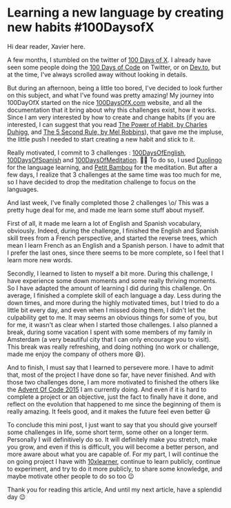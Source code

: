 # Learning a new language by creating new habits #100DaysofX

Hi dear reader, Xavier here.

A few months, I stumbled on the twitter of [100 Days of X](https://twitter.com/_100DaysOfX).
I already have seen some people doing the [100 Days of Code](https://twitter.com/search?q=%23100DaysOfCode&src=hashtag_click) on Twitter, or on [Dev.to](https://dev.to/t/100daysofcode), but at the time, I've always scrolled away without looking in details.

But during an afternoon, being a little too bored, I've decided to look further on this subject, and what I've found was pretty amazing! My journey into 100DayOfX started on the nice [100DaysOfX.com](https://www.100daysofx.com/) website, and all the documentation that it bring about why this challenges exist, how it works. Since I am very interested by how to create and change habits (if you are interested, I can suggest that you read [The Power of Habit, by Charles Duhigg](https://amzn.to/2rJU9a3), and [The 5 Second Rule, by Mel Robbins](https://amzn.to/2te2dQL)), that gave me the impluse, the little push I needed to start creating a new habit and stick to it.

Really motivated, I commit to 3 challenges : [100DaysOfEnglish](https://twitter.com/hashtag/100DaysOfEnglish?src=hashtag_click), [100DaysOfSpanish](https://twitter.com/hashtag/100daysOfSpanish?src=hashtag_click) and [100DaysOfMeditation](https://twitter.com/hashtag/100DaysOfMeditation?src=hashtag_click). 💪🙂
To do so, I used [Duolingo](https://www.duolingo.com/profile/10xlearner) for the language learning, and [Petit Bambou](https://www.petitbambou.com/) for the meditation.
But after a few days, I realize that 3 challenges at the same time was too much for me, so I have decided to drop the meditation challenge to focus on the languages.

And last week, I've finally completed those 2 challenges \o/
This was a pretty huge deal for me, and made me learn some stuff about myself.

First of all, it made me learn a lot of English and Spanish vocabulary, obviously. Indeed, during the challenge, I finished the English and Spanish skill trees from a French perspective, and started the reverse trees, which mean I learn French as an English and a Spanish person.
I have to admit that I prefer the last ones, since there seems to be more complete, so I feel that I learn more new words.

Secondly, I learned to listen to myself a bit more.
During this challenge, I have experience some down moments and some really thriving moments. So I have adapted the amount of learning I did during this challenge. On average, I finished a complete skill of each language a day. Less during the down times, and more during the highly motivated times, but I tried to do a little bit every day, and even when I missed doing them, I didn't let the culpability get to me.
It may seems an obvious things for some of you, but for me, it wasn't as clear when I started those challenges.
I also planned a break, during some vacation I spent with some members of my family in Amsterdam (a very beautiful city that I can only encourage you to visit). This break was really refreshing, and doing nothing (no work or challenge, made me enjoy the company of others more 😄).

And to finish, I must say that I learned to persevere more.
I have to admit that, most of the project I have done so far, have never finished.
And with those two challenges done, I am more motivated to finished the others like the [Advent Of Code 2015](https://10xlearner.com/category/adventofcode/) I am currently doing. And even if it is hard to complete a project or an objective, just the fact to finally have it done, and reflect on the evolution that happened to me since the beginning of them is really amazing. It feels good, and it makes the future feel even better 😃

To conclude this mini post, I just want to say that you should give yourself some challenges in life, some short term, some other on a longer term. Personally I will definitively do so. It will definitely make you stretch, make you grow, and even if this is difficult, you will become a better person, and more aware about what you are capable of. For my part, I will continue the on going project I have with [10xlearner](10xlearner.com), continue to learn publicly, continue to experiment, and try to do it more publicly, to share some knowledge, and maybe motivate other people to do so too 😉

Thank you for reading this article,
And until my next article, have a splendid day 😉